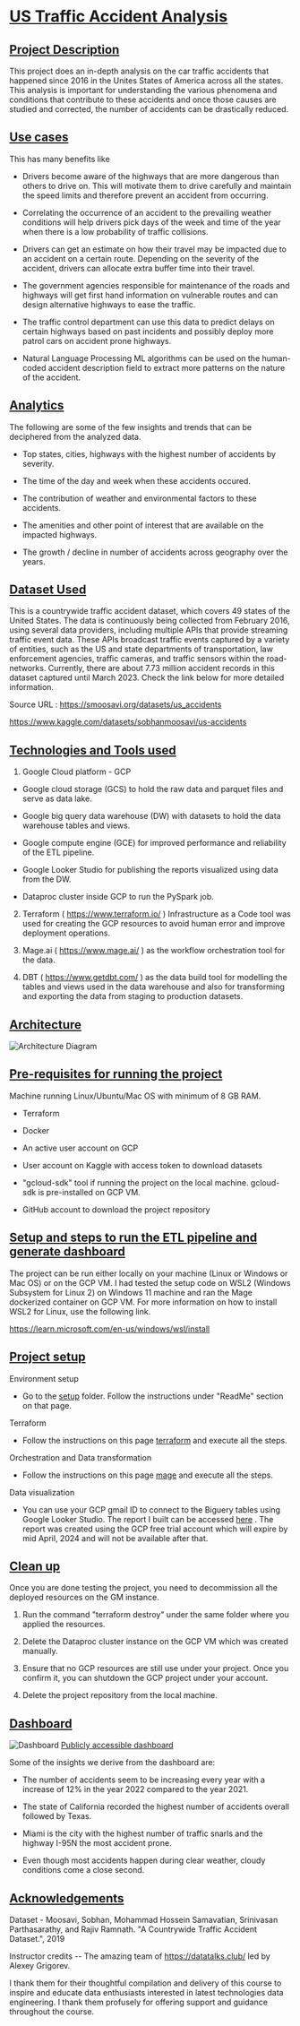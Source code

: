 # <ins>US Traffic Accident Analysis</ins>

## <ins>Project Description</ins>

This project does an in-depth analysis on the car traffic accidents that
happened since 2016 in the Unites States of America across all the
states. This analysis is important for understanding the various
phenomena and conditions that contribute to these accidents and once
those causes are studied and corrected, the number of accidents can
be drastically reduced.

## <ins>Use cases</ins>

This has many benefits like

-   Drivers become aware of the highways that are more dangerous than
    others to drive on. This will motivate them to drive carefully and
    maintain the speed limits and therefore prevent an accident from
    occurring.

-   Correlating the occurrence of an accident to the prevailing weather
    conditions will help drivers pick days of the week and time of the
    year when there is a low probability of traffic collisions.

-   Drivers can get an estimate on how their travel may be impacted due
    to an accident on a certain route. Depending on the severity of the
    accident, drivers can allocate extra buffer time into their travel.

-   The government agencies responsible for maintenance of the roads and
    highways will get first hand information on vulnerable routes and
    can design alternative highways to ease the traffic.

-   The traffic control department can use this data to predict delays
    on certain highways based on past incidents and possibly deploy more
    patrol cars on accident prone highways.

-   Natural Language Processing ML algorithms can be used on the human-
    coded accident description field to extract more patterns on the
    nature of the accident.

## <ins>Analytics</ins>

The following are some of the few insights and trends that can be
deciphered from the analyzed data.

-   Top states, cities, highways with the highest number of accidents by
    severity.

-   The time of the day and week when these accidents occured.

-   The contribution of weather and environmental factors to these
    accidents.

-   The amenities and other point of interest that are available on the
    impacted highways.

-   The growth / decline in number of accidents across geography over the years.

## <ins>Dataset Used</ins>

This is a countrywide traffic accident dataset, which covers 49 states
of the United States. The data is continuously being collected from
February 2016, using several data providers, including multiple APIs
that provide streaming traffic event data. These APIs broadcast traffic
events captured by a variety of entities, such as the US and state
departments of transportation, law enforcement agencies, traffic
cameras, and traffic sensors within the road-networks. Currently, there
are about 7.73 million accident records in this dataset captured until
March 2023. Check the link below for more detailed information.

Source URL : <https://smoosavi.org/datasets/us_accidents> 

<https://www.kaggle.com/datasets/sobhanmoosavi/us-accidents>

## <ins>Technologies and Tools used</ins>

1.  Google Cloud platform - GCP

-   Google cloud storage (GCS) to hold the raw data and parquet files and
    serve as data lake.

-   Google big query data warehouse (DW) with datasets to hold the data
    warehouse tables and views.

-   Google compute engine (GCE) for improved performance and reliability
    of the ETL pipeline.

-   Google Looker Studio for publishing the reports visualized using
    data from the DW.

-   Dataproc cluster inside GCP to run the PySpark job.

2.  Terraform ( https://www.terraform.io/ ) Infrastructure as a Code
    tool was used for creating the GCP resources to avoid human error and
    improve deployment operations.

3.  Mage.ai ( <https://www.mage.ai/> ) as the workflow orchestration
    tool for the data.

4.  DBT ( <https://www.getdbt.com/> ) as the data build tool for
modelling the tables and views used in the data warehouse and also for
transforming and exporting the data from staging to production datasets.

## <ins>Architecture</ins>
![Architecture Diagram](static/architecture/Accidents%20pipeline%20architecture%20diagram.png)

## <ins>Pre-requisites for running the project</ins>

Machine running Linux/Ubuntu/Mac OS with minimum of 8 GB RAM.

-   Terraform

-   Docker

-   An active user account on GCP

-   User account on Kaggle with access token to download datasets

-   "gcloud-sdk" tool if running the project on the local machine. gcloud-sdk is pre-installed on GCP VM.

-   GitHub account to download the project repository

## <ins>Setup and steps to run the ETL pipeline and generate dashboard</ins>

The project can be run either locally on your machine (Linux or Windows
or Mac OS) or on the GCP VM. I had tested the setup code on WSL2 (Windows
Subsystem for Linux 2) on Windows 11 machine and ran the Mage dockerized container
on GCP VM. For more information on how to install WSL2 for Linux, use the following link.

<https://learn.microsoft.com/en-us/windows/wsl/install>

## <ins>Project setup</ins>

Environment setup
-   Go to the [setup](setup/README.md) folder. Follow the instructions under "ReadMe" section on that page.

Terraform
-   Follow the instructions on this page [terraform](infrastructure/terraform) and execute all the steps.

Orchestration and Data transformation
-   Follow the instructions on this page [mage](mage_orchestration) and execute all the steps.

Data visualization
-   You can use your GCP gmail ID to connect to the Biguery tables using Google Looker Studio. The report I built can be
    accessed [here](https://lookerstudio.google.com/reporting/1d09c9e5-cfbd-43de-a674-54d0becddb29) . The report was created using the
    GCP free trial account which will expire by mid April, 2024 and will not be available after that.

## <ins>Clean up</ins>

Once you are done testing the project, you need to decommission all the
deployed resources on the GM instance.

1.  Run the command "terraform destroy" under the same folder where you
    applied the resources.

2.  Delete the Dataproc cluster instance on the GCP VM which was created
    manually.

3.  Ensure that no GCP resources are still use under your project. Once
    you confirm it, you can shutdown the GCP project under your account.

4.  Delete the project repository from the local machine.

## <ins>Dashboard</ins>

![Dashboard](static/looker/US%20accident%20analysis%20screenshot.png)
[Publicly accessible dashboard](https://lookerstudio.google.com/reporting/1d09c9e5-cfbd-43de-a674-54d0becddb29) 

Some of the insights we derive from the dashboard are:

-   The number of accidents seem to be increasing every year with a
    increase of 12% in the year 2022 compared to the year 2021.

-   The state of California recorded the highest number of accidents
    overall followed by Texas.

-   Miami is the city with the highest number of traffic snarls and the
    highway I-95N the most accident prone.

-   Even though most accidents happen during clear weather, cloudy
    conditions come a close second.

## <ins>Acknowledgements</ins>

Dataset - Moosavi, Sobhan, Mohammad Hossein Samavatian, Srinivasan
Parthasarathy, and Rajiv Ramnath. "A Countrywide Traffic Accident
Dataset.", 2019

Instructor credits -- The amazing team of <https://datatalks.club/> led
by Alexey Grigorev.

I thank them for their thoughtful compilation and delivery of this
course to inspire and educate data enthusiasts interested in latest
technologies data engineering. I thank them profusely for offering
support and guidance throughout the course.

